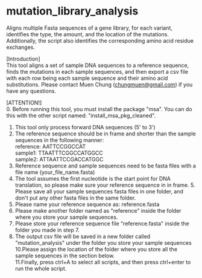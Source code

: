 # mutation_library_analysis
Aligns multiple Fasta sequences of a gene library, for each variant, identifies the type, the amount, and the location of the mutations. Additionally, the script also identifies the corresponding amino acid residue exchanges. 


[Introduction]                                                                  
This tool aligns a set of sample DNA sequences to a reference sequence, finds the mutations in each sample sequences, and then export a csv file with each row being each sample sequence and their amino acid substitutions. Please contact Muen Chung (chungmuen@gmail.com) if you have any questions.     

 
[ATTENTION!]                                                                                                
0. Before running this tool, you must install the package "msa". You can do this with the other script named: "install_msa_pkg_cleaned".                                  
1. This tool only process forward DNA sequences (5' to 3')                                                   
2. The reference sequence should be in frame and shorter than the sample sequences in the following manner:  
    reference:   AATTCCGGCCAT                                                                                
    sample1:   TTAATTTCGGCCATGGCC                                                                            
    sample2:  ATTAATTCCGACCATGGC                                                                             
3. Reference sequence and sample sequences need to be fasta files with a file name (your_file_name.fasta)   
4. The tool assumes the first nucleotide is the start point for DNA translation, so please make sure your reference sequence in in frame.                                           5. Please save all your sample sequences fasta files in one folder, and don't put any other fasta files in the same folder.                                                  
6. Please name your reference sequence as: reference.fasta                                                  
7. Please make another folder named as "reference" inside the folder where you store your sample sequences. 
8. Please store your reference sequence file "reference.fasta" inside the folder you made in step 7.        
9. The output csv file will be saved in a new folder called "mutation_analysis" under the folder you store your sample sequences                                                   10.Please assign the location of the folder where you store all the sample sequences in the section below.  
11.Finally, press ctrl+A to select all scripts, and then press ctrl+enter to run the whole script.          
